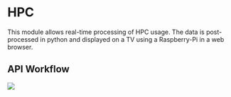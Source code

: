 # HPC

This module allows real-time processing of HPC usage. The data is post-processed in python and displayed on a TV using a Raspberry-Pi in a web browser.
  ## API Workflow
![](/How_it_works.png)
